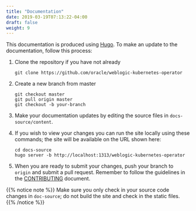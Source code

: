 ```yaml
---
title: "Documentation"
date: 2019-03-19T07:13:22-04:00
draft: false
weight: 9
---
```


This documentation is produced using [Hugo](http://gohugo.io).  To make an 
update to the documentation, follow this process:

1. Clone the repository if you have not already

    ```
    git clone https://github.com/oracle/weblogic-kubernetes-operator
    ```

2. Create a new branch from master

    ```
    git checkout master
    git pull origin master
    git checkout -b your-branch
    ```

3. Make your documentation updates by editing the source files in 
`docs-source/content`.

4. If you wish to view your changes you can run the site locally using 
these commands; the site will be available on the URL shown here:

    ```
    cd docs-source
    hugo server -b http://localhost:1313/weblogic-kubernetes-operator
    ```

5. When you are ready to submit your changes, push your branch to `origin`
and submit a pull request. Remember to follow the guidelines in the 
[CONTRIBUTING](https://github.com/oracle/weblogic-kubernetes-operator/blob/master/CONTRIBUTING.md)
document.

{{% notice note %}}
Make sure you only check in your source code changes in `doc-source`; do 
not build the site and check in the static files.
{{% /notice %}}
